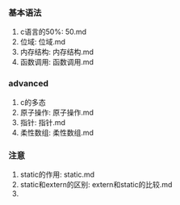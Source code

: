 ### 基本语法
1. c语言的50%: 50.md
2. 位域: 位域.md
3. 内存结构: 内存结构.md
4. 函数调用: 函数调用.md

### advanced
1. c的多态
2. 原子操作: 原子操作.md
3. 指针: 指针.md
4. 柔性数组: 柔性数组.md

### 注意
1. static的作用: static.md
2. static和extern的区别: extern和static的比较.md
3. 
